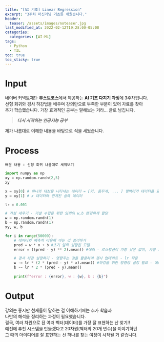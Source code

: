 ```yaml
---
title: "[AI 기초] Linear Regression"
excerpt: "3주차 머신러닝 기초를 배웠습니다."
header:
  teaser: /assets/images/noteaser.jpg
last_modified_at: 2022-02-12T19:28:00-05:00
categories:
  categories: [AI-ML]
tags:
  - Python
  - TIL
toc: true
toc_sticky: true
---
```


Input
====

네이버 커넥트재단 **부스트코스**에서 제공하는 **AI 기초 다지기 과정**에 3주차입니다.      
선형 회귀와 경사 하강법을 배우며 강의만으로 부족한 부분이 있어 자료를 찾아    
추가 학습했습니다. 가장 효과적인 공부는 말해보는 거라... 글로 남깁니다.    

> **_다시 시작하는 인공지능 공부_**    

제가 나름대로 이해한 내용을 바탕으로 식을 세웠습니다.   

Process
=====
```
배운 내용 : 선형 회귀 나름대로 세워보기
```
```python
import numpy as np
xy = np.random.randn(2,5)
xy

x = xy[0] # 하나의 대상을 나타내는 데이터 = [키, 몸무게, ... ] 행백터가 데이터를 표현함
y = xy[1] # x 데이터와 관계된 실측 데이터 

lr = 0.001

# 가설 세우기 - 가설 수립을 위한 임의의 w,b 랜덤하게 할당
w = np.random.randn(1)
b = np.random.randn(1)
xy, w, b

for i in range(50000):
    # 데이터와 예측치 이용해 아는 것 정리하기
    pred = w * x + b #초기 임의 설정된 모델 
    error = ((pred - y) ** 2).mean() #에러 - 로스펑션이 가장 낮은 값이, 가장 가깝게 만드는게 목표

    # 경사 하강 설정하기 - 영향주는 것들 활용하여 경사 업데이트 - lr 적용
    w -= lr * (2 * (pred - y) * x).mean() #하강을 위한 방향성 설정 필요 - 에러 함수로 방향 판단 - 역전파
    b -= lr * 2 * (pred - y).mean() 
    
    print(f"error : {error}, w : {w}, b : {b}")
```

Output
=====
강의는 좋지만 천재들이 말하는 걸 이해하기에는 추가 학습과   
나만의 해석을 정리하는 과정이 필요했습니다.   
결국, 여러 차원으로 된 여러 벡터(데이터)를 가장 잘 표현하는 산 찾기!!    
예전에 추천 시스템을 만들겠다고 20차원(벡터의 20개 변수)을 이야기하던   
그 때의 아이디어를 잘 표현하는 선 하나를 찾는 여정이 시작될 거 같습니다.
